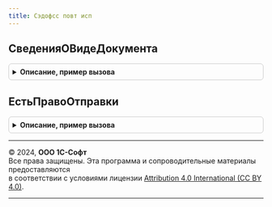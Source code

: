 ```yaml
---
title: Сэдофсс повт исп
---
```



## СведенияОВидеДокумента
<details style="margin: 1em 0; padding: 0.5em; border: 1px solid #ccc; border-radius: 6px;">

<summary style="font-weight: bold; cursor: pointer;">Описание, пример вызова</summary>

```bsl

// Возвращает сведения о виде документа: КодМВД, ЭтоПаспортРФ, Представление.
//
// Параметры:
//   ВидДокумента - СправочникСсылка.ВидыДокументовФизическихЛиц
//
// Возвращаемое значение:
//   Структура - См. возвращаемое значение функции СЭДОФСС.СведенияОВидеДокумента().
//
Функция СведенияОВидеДокумента(ВидДокумента) Экспорт
```

Пример вызова
```bsl
Результат = СЭДОФССПовтИсп.СведенияОВидеДокумента(ВидДокумента) 
```
</details>

## ЕстьПравоОтправки
<details style="margin: 1em 0; padding: 0.5em; border: 1px solid #ccc; border-radius: 6px;">

<summary style="font-weight: bold; cursor: pointer;">Описание, пример вызова</summary>

```bsl

Функция ЕстьПравоОтправки() Экспорт
```

Пример вызова
```bsl
Результат = СЭДОФССПовтИсп.ЕстьПравоОтправки() 
```
</details>

---

© 2024, **ООО 1С-Софт**  
Все права защищены. Эта программа и сопроводительные материалы предоставляются  
в соответствии с условиями лицензии [Attribution 4.0 International (CC BY 4.0)](https://creativecommons.org/licenses/by/4.0/legalcode).

---
